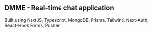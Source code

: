 ## DMME - Real-time chat application

Built using NextJS, Typescript, MongoDB, Prisma, Tailwind, Next-Auth, React-Hook Forms, Pusher
